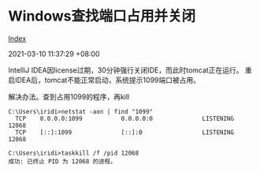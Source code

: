 # Windows查找端口占用并关闭

[Index](index.md)

2021-03-10 11:37:29 +08:00

IntelliJ IDEA因license过期，30分钟强行关闭IDE，而此时tomcat正在运行。
重启IDEA后，tomcat不能正常启动，系统提示1099端口被占用。

解决办法。查到占用1099的程序，再kill

```text
C:\Users\iridi>netstat -aon | find "1099"
  TCP    0.0.0.0:1099           0.0.0.0:0              LISTENING       12068
  TCP    [::]:1099              [::]:0                 LISTENING       12068

C:\Users\iridi>taskkill /f /pid 12068
成功: 已终止 PID 为 12068 的进程。
```
